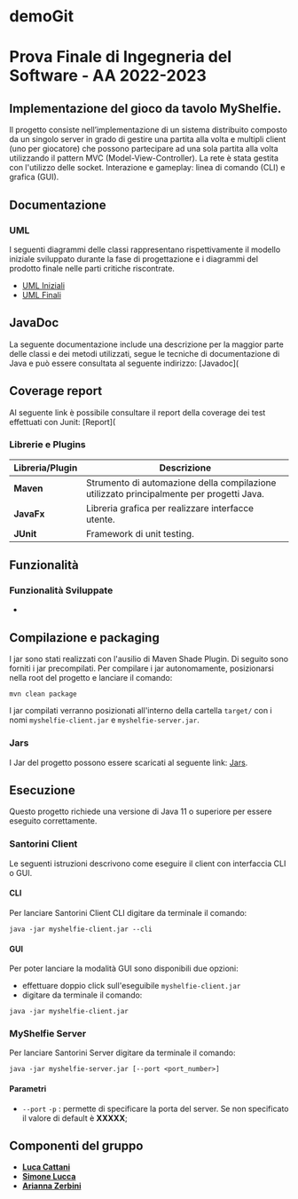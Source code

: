 # demoGit
# Prova Finale di Ingegneria del Software - AA 2022-2023

## Implementazione del gioco da tavolo MyShelfie.
Il progetto consiste nell’implementazione di un sistema distribuito composto da un singolo server in grado di gestire una partita alla volta e multipli client (uno per giocatore) che possono partecipare ad una sola partita alla volta utilizzando il pattern MVC (Model-View-Controller). La rete è stata gestita con l'utilizzo delle socket.
Interazione e gameplay: linea di comando (CLI) e grafica (GUI).


## Documentazione
### UML
I seguenti diagrammi delle classi rappresentano rispettivamente il modello iniziale sviluppato durante la fase di progettazione e i diagrammi del prodotto finale nelle parti critiche riscontrate.
- [UML Iniziali]()
- [UML Finali]()


## JavaDoc
La seguente documentazione include una descrizione per la maggior parte delle classi e dei metodi utilizzati, segue le tecniche di documentazione di Java e può essere consultata al seguente indirizzo: [Javadoc](


## Coverage report
Al seguente link è possibile consultare il report della coverage dei test effettuati con Junit: [Report](

### Librerie e Plugins
|Libreria/Plugin|Descrizione|
|---------------|-----------|
|__Maven__|Strumento di automazione della compilazione utilizzato principalmente per progetti Java.|
|__JavaFx__|Libreria grafica per realizzare interfacce utente.|
|__JUnit__|Framework di unit testing.|


## Funzionalità
### Funzionalità Sviluppate
- 


## Compilazione e packaging
I jar sono stati realizzati con l'ausilio di Maven Shade Plugin.
Di seguito sono forniti i jar precompilati.
Per compilare i jar autonomamente, posizionarsi nella root del progetto e lanciare il comando:
```
mvn clean package
```
I jar compilati verranno posizionati all'interno della cartella ```target/``` con i nomi
```myshelfie-client.jar``` e ```myshelfie-server.jar```.

### Jars
I Jar del progetto possono essere scaricati al seguente link: [Jars]().


## Esecuzione
Questo progetto richiede una versione di Java 11 o superiore per essere eseguito correttamente.

### Santorini Client
Le seguenti istruzioni descrivono come eseguire il client con interfaccia CLI o GUI.

#### CLI
Per lanciare Santorini Client CLI digitare da terminale il comando:
```
java -jar myshelfie-client.jar --cli
```
#### GUI
Per poter lanciare la modalità GUI sono disponibili due opzioni:
- effettuare doppio click sull'eseguibile ```myshelfie-client.jar```
- digitare da terminale il comando:
```
java -jar myshelfie-client.jar
```

### MyShelfie Server
Per lanciare Santorini Server digitare da terminale il comando:
```
java -jar myshelfie-server.jar [--port <port_number>]
```
#### Parametri
- `--port` `-p` : permette di specificare la porta del server. Se non specificato il valore di default è __XXXXX__;


## Componenti del gruppo
- [__Luca Cattani__](https://github.com/SigCatta)
- [__Simone Lucca__](https://github.com/SimoneLucca2)
- [__Arianna Zerbini__](https://github.com/azerbini01)


